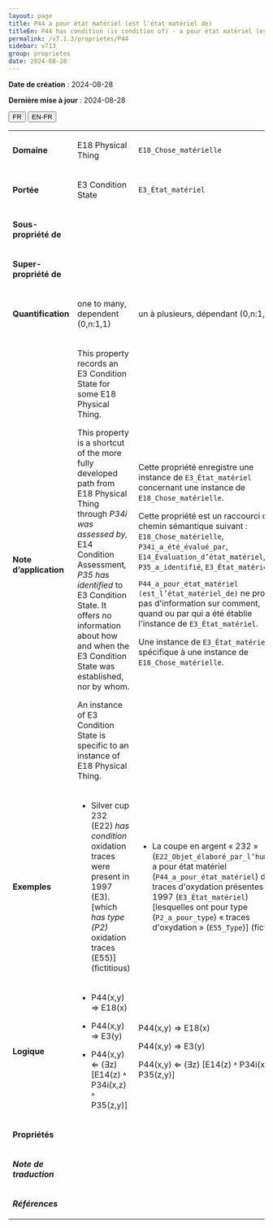 ```yaml
---
layout: page
title: P44 a pour état matériel (est l'état matériel de)
titleEn: P44 has condition (is condition of) - a pour état matériel (est l'état matériel de)
permalink: /v7.1.3/proprietes/P44
sidebar: v713
group: proprietes
date: 2024-08-28
---
```


**Date de création** : 2024-08-28

**Dernière mise à jour** : 2024-08-28

<div class="lang-buttons">
 <button id="fr" class="activate">FR</button>
 <button id="en-fr">EN-FR</button>
</div>

<table>
<tbody>
<tr>
<td><p><strong>Domaine</strong></p></td>
<td class="en">
<p>E18 Physical Thing</p>
</td>
<td>
<p><code class="language-plaintext highlighter-rouge">E18_Chose_matérielle</code></p>
</td>
</tr>
<tr>
<td><p><strong>Portée</strong></p></td>
<td class="en">
<p>E3 Condition State</p>
</td>
<td>
<p><code class="language-plaintext highlighter-rouge">E3_État_matériel</code></p>
</td>
</tr>
<tr>
<td><p><strong>Sous-propriété de</strong></p></td>
<td class="en">
</td>
<td>
</td>
</tr>
<tr>
<td><p><strong>Super-propriété de</strong></p></td>
<td class="en">
</td>
<td>
</td>
</tr>
<tr>
<td><p><strong>Quantification</strong></p></td>
<td class="en">
<p>one to many, dependent (0,n:1,1)</p>
</td>
<td>
<p>un à plusieurs, dépendant (0,n:1,1)</p>
</td>
</tr>
<tr>
<td><p><strong>Note d’application</strong></p></td>
<td class="en">
<p>This property records an E3 Condition State for some E18 Physical Thing.</p>
<p>This property is a shortcut of the more fully developed path from E18 Physical Thing<em> </em>through<em> P34i was assessed by, </em>E14 Condition Assessment<em>, P35 has identified </em>to<em> </em>E3 Condition State. It offers no information about how and when the E3 Condition State was established, nor by whom. </p>
<p>An instance of E3 Condition State is specific to an instance of E18 Physical Thing.</p>
</td>
<td>
<p>Cette propriété enregistre une instance de <code class="language-plaintext highlighter-rouge">E3_État_matériel</code> concernant une instance de <code class="language-plaintext highlighter-rouge">E18_Chose_matérielle</code>. </p>
<p>Cette propriété est un raccourci du chemin sémantique suivant : <code class="language-plaintext highlighter-rouge">E18_Chose_matérielle</code>, <code class="language-plaintext highlighter-rouge">P34i_a_été_évalué_par</code>, <code class="language-plaintext highlighter-rouge">E14_Évaluation_d’état_matériel</code>, <code class="language-plaintext highlighter-rouge">P35_a_identifié</code>, <code class="language-plaintext highlighter-rouge">E3_État_matériel</code>. </p>
<p><code class="language-plaintext highlighter-rouge">P44_a_pour_état_matériel (est_l’état_matériel_de)</code> ne procure pas d'information sur comment, quand ou par qui a été établie l'instance de <code class="language-plaintext highlighter-rouge">E3_État_matériel</code>.</p>
<p>Une instance de <code class="language-plaintext highlighter-rouge">E3_État_matériel</code> est spécifique à une instance de <code class="language-plaintext highlighter-rouge">E18_Chose_matérielle</code>.</p>
</td>
</tr>
<tr>
<td><p><strong>Exemples</strong></p></td>
<td class="en">
<ul>
<li><p>Silver cup 232 (E22) <em>has</em> <em>condition</em> oxidation traces were present in 1997 (E3). [which <em>has type (P2)</em> oxidation traces (E55)] (fictitious)</p>
</li>
</ul>
</td>
<td>
<ul>
<li><p>La coupe en argent « 232 » (<code class="language-plaintext highlighter-rouge">E22_Objet_élaboré_par_l’humain</code>) a pour état matériel (<code class="language-plaintext highlighter-rouge">P44_a_pour_état_matériel</code>) des traces d'oxydation présentes en 1997 (<code class="language-plaintext highlighter-rouge">E3_État_matériel</code>) [lesquelles ont pour type (<code class="language-plaintext highlighter-rouge">P2_a_pour_type</code>) « traces d'oxydation » (<code class="language-plaintext highlighter-rouge">E55_Type</code>)] (fictif)</p>
</li>
</ul>
</td>
</tr>
<tr>
<td><p><strong>Logique</strong></p></td>
<td class="en">
<ul>
<li><p>P44(x,y) ⇒ E18(x)</p>
</li>
<li><p>P44(x,y) ⇒ E3(y)</p>
</li>
<li><p>P44(x,y) ⇐ (∃z) [E14(z) ˄ P34i(x,z) ˄ P35(z,y)]</p>
</li>
</ul>
</td>
<td>
<p>P44(x,y) ⇒ E18(x)</p>
<p>P44(x,y) ⇒ E3(y)</p>
<p>P44(x,y) ⇐ (∃z) [E14(z) ˄ P34i(x,z) ˄ P35(z,y)]</p>
</td>
</tr>
<tr>
<td><p><strong>Propriétés</strong></p></td>
<td class="en">
</td>
<td>
</td>
</tr>
<tr>
<td><p><strong><em>Note de traduction</em></strong></p></td>
<td colspan="2">
</td>
</tr>
<tr>
<td><p><strong><em>Références</em></strong></p></td>
<td colspan="2">
<p><em></em></p>
</td>
</tr>
</tbody>
</table>
